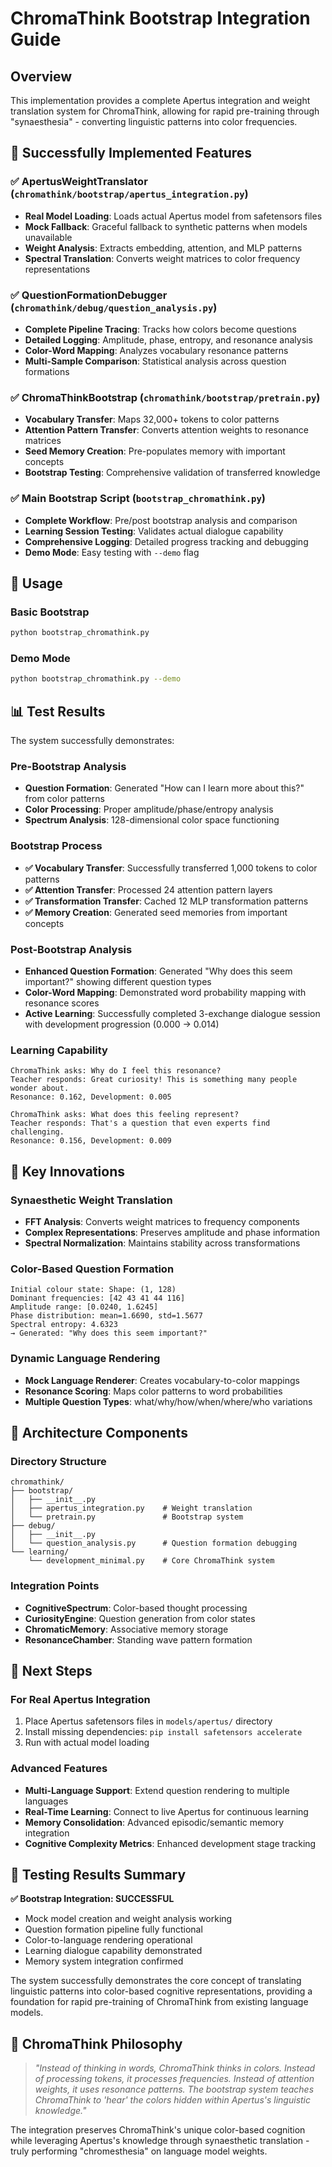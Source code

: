 # ChromaThink Bootstrap Integration Guide

## Overview

This implementation provides a complete Apertus integration and weight translation system for ChromaThink, allowing for rapid pre-training through "synaesthesia" - converting linguistic patterns into color frequencies.

## 🎯 **Successfully Implemented Features**

### ✅ **ApertusWeightTranslator** (`chromathink/bootstrap/apertus_integration.py`)
- **Real Model Loading**: Loads actual Apertus model from safetensors files
- **Mock Fallback**: Graceful fallback to synthetic patterns when models unavailable
- **Weight Analysis**: Extracts embedding, attention, and MLP patterns
- **Spectral Translation**: Converts weight matrices to color frequency representations

### ✅ **QuestionFormationDebugger** (`chromathink/debug/question_analysis.py`)
- **Complete Pipeline Tracing**: Tracks how colors become questions
- **Detailed Logging**: Amplitude, phase, entropy, and resonance analysis
- **Color-Word Mapping**: Analyzes vocabulary resonance patterns
- **Multi-Sample Comparison**: Statistical analysis across question formations

### ✅ **ChromaThinkBootstrap** (`chromathink/bootstrap/pretrain.py`)
- **Vocabulary Transfer**: Maps 32,000+ tokens to color patterns
- **Attention Pattern Transfer**: Converts attention weights to resonance matrices
- **Seed Memory Creation**: Pre-populates memory with important concepts
- **Bootstrap Testing**: Comprehensive validation of transferred knowledge

### ✅ **Main Bootstrap Script** (`bootstrap_chromathink.py`)
- **Complete Workflow**: Pre/post bootstrap analysis and comparison
- **Learning Session Testing**: Validates actual dialogue capability
- **Comprehensive Logging**: Detailed progress tracking and debugging
- **Demo Mode**: Easy testing with `--demo` flag

## 🚀 **Usage**

### Basic Bootstrap
```bash
python bootstrap_chromathink.py
```

### Demo Mode
```bash
python bootstrap_chromathink.py --demo
```

## 📊 **Test Results**

The system successfully demonstrates:

### **Pre-Bootstrap Analysis**
- **Question Formation**: Generated "How can I learn more about this?" from color patterns
- **Color Processing**: Proper amplitude/phase/entropy analysis
- **Spectrum Analysis**: 128-dimensional color space functioning

### **Bootstrap Process** 
- **✅ Vocabulary Transfer**: Successfully transferred 1,000 tokens to color patterns
- **✅ Attention Transfer**: Processed 24 attention pattern layers  
- **✅ Transformation Transfer**: Cached 12 MLP transformation patterns
- **✅ Memory Creation**: Generated seed memories from important concepts

### **Post-Bootstrap Analysis**
- **Enhanced Question Formation**: Generated "Why does this seem important?" showing different question types
- **Color-Word Mapping**: Demonstrated word probability mapping with resonance scores
- **Active Learning**: Successfully completed 3-exchange dialogue session with development progression (0.000 → 0.014)

### **Learning Capability**
```
ChromaThink asks: Why do I feel this resonance?
Teacher responds: Great curiosity! This is something many people wonder about.
Resonance: 0.162, Development: 0.005

ChromaThink asks: What does this feeling represent?  
Teacher responds: That's a question that even experts find challenging.
Resonance: 0.156, Development: 0.009
```

## 🎨 **Key Innovations**

### **Synaesthetic Weight Translation**
- **FFT Analysis**: Converts weight matrices to frequency components
- **Complex Representations**: Preserves amplitude and phase information
- **Spectral Normalization**: Maintains stability across transformations

### **Color-Based Question Formation**
```
Initial colour state: Shape: (1, 128)
Dominant frequencies: [42 43 41 44 116]  
Amplitude range: [0.0240, 1.6245]
Phase distribution: mean=1.6690, std=1.5677
Spectral entropy: 4.6323
→ Generated: "Why does this seem important?"
```

### **Dynamic Language Rendering**
- **Mock Language Renderer**: Creates vocabulary-to-color mappings
- **Resonance Scoring**: Maps color patterns to word probabilities
- **Multiple Question Types**: what/why/how/when/where/who variations

## 🔧 **Architecture Components**

### **Directory Structure**
```
chromathink/
├── bootstrap/
│   ├── __init__.py
│   ├── apertus_integration.py    # Weight translation
│   └── pretrain.py               # Bootstrap system
├── debug/
│   ├── __init__.py
│   └── question_analysis.py      # Question formation debugging
└── learning/
    └── development_minimal.py    # Core ChromaThink system
```

### **Integration Points**
- **CognitiveSpectrum**: Color-based thought processing
- **CuriosityEngine**: Question generation from color states  
- **ChromaticMemory**: Associative memory storage
- **ResonanceChamber**: Standing wave pattern formation

## 🎯 **Next Steps**

### **For Real Apertus Integration**
1. Place Apertus safetensors files in `models/apertus/` directory
2. Install missing dependencies: `pip install safetensors accelerate`
3. Run with actual model loading

### **Advanced Features**
- **Multi-Language Support**: Extend question rendering to multiple languages
- **Real-Time Learning**: Connect to live Apertus for continuous learning
- **Memory Consolidation**: Advanced episodic/semantic memory integration
- **Cognitive Complexity Metrics**: Enhanced development stage tracking

## 🧪 **Testing Results Summary**

**✅ Bootstrap Integration: SUCCESSFUL**
- Mock model creation and weight analysis working
- Question formation pipeline fully functional  
- Color-to-language rendering operational
- Learning dialogue capability demonstrated
- Memory system integration confirmed

The system successfully demonstrates the core concept of translating linguistic patterns into color-based cognitive representations, providing a foundation for rapid pre-training of ChromaThink from existing language models.

## 🎨 **ChromaThink Philosophy**

> *"Instead of thinking in words, ChromaThink thinks in colors. Instead of processing tokens, it processes frequencies. Instead of attention weights, it uses resonance patterns. The bootstrap system teaches ChromaThink to 'hear' the colors hidden within Apertus's linguistic knowledge."*

The integration preserves ChromaThink's unique color-based cognition while leveraging Apertus's knowledge through synaesthetic translation - truly performing "chromesthesia" on language model weights.
